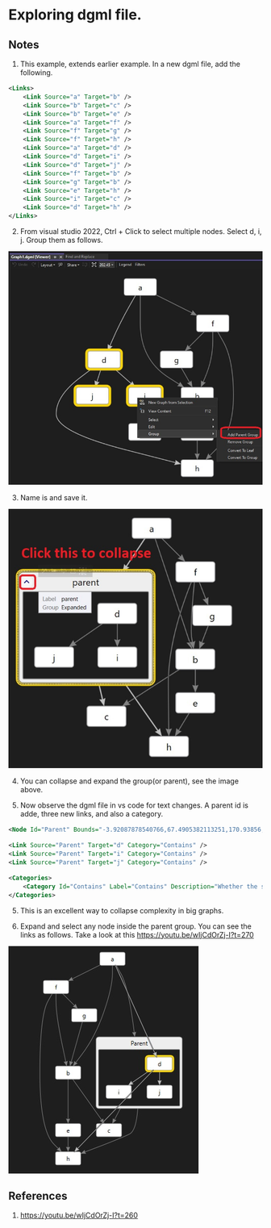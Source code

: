 # Exploring dgml file.

## Notes

1. This example, extends earlier example. In a new dgml file, add the following.

```xml
<Links>
    <Link Source="a" Target="b" />
    <Link Source="b" Target="c" />    
    <Link Source="b" Target="e" />    
    <Link Source="a" Target="f" />    
    <Link Source="f" Target="g" />    
    <Link Source="f" Target="h" />    
    <Link Source="a" Target="d" />    
    <Link Source="d" Target="i" />    
    <Link Source="d" Target="j" />
    <Link Source="f" Target="b" />
    <Link Source="g" Target="b" />    
    <Link Source="e" Target="h" />    
    <Link Source="i" Target="c" />    
    <Link Source="d" Target="h" />
</Links> 
```

2. From visual studio 2022, Ctrl + Click to select multiple nodes. Select d, i, j. Group them as follows.

![Select Multiple nodes](images/50_50_MultiSelectNodeGroupling.jpg)

3. Name is and save it.

![Add group name](images/51_50_GroupNaming.jpg)

4. You can collapse and expand the group(or parent), see the image above.

5. Now observe the dgml file in vs code for text changes. A parent id is adde, three new links, and also a category.

```xml
<Node Id="Parent" Bounds="-3.92087878540766,67.4905382113251,170.93856,141.85856" Group="Expanded" Label="parent" />
```

```xml
<Link Source="Parent" Target="d" Category="Contains" />
<Link Source="Parent" Target="i" Category="Contains" />
<Link Source="Parent" Target="j" Category="Contains" />
```

```xml
<Categories>
    <Category Id="Contains" Label="Contains" Description="Whether the source of the link contains the target object" CanBeDataDriven="False" CanLinkedNodesBeDataDriven="True" IncomingActionLabel="Contained By" IsContainment="True" OutgoingActionLabel="Contains" />
</Categories>
```

5. This is an excellent way to collapse complexity in big graphs. 

6. Expand and select any node inside the parent group. You can see the links as follows. Take a look at this https://youtu.be/wIjCdOrZj-I?t=270

![Select inside the gourp](images/52_50_SelectInsideGroup.jpg)



## References
1. https://youtu.be/wIjCdOrZj-I?t=260
